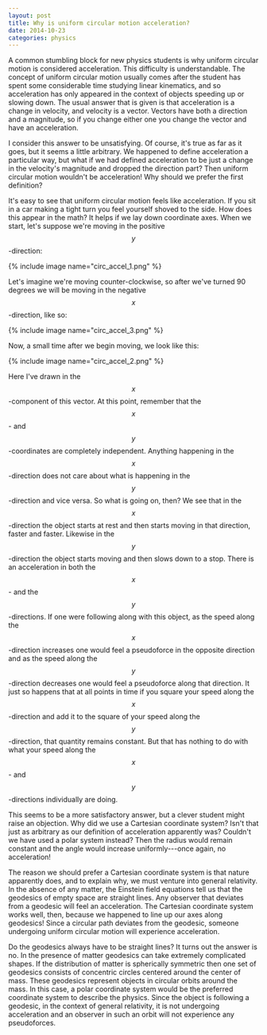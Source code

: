 ```yaml
---
layout: post
title: Why is uniform circular motion acceleration?
date: 2014-10-23
categories: physics
---
```


A common stumbling block for new physics students is why uniform circular
motion is considered acceleration.  This difficulty is understandable.  The
concept of uniform circular motion usually comes after the student has spent
some considerable time studying linear kinematics, and so acceleration has
only appeared in the context of objects speeding up or slowing down.  The
usual answer that is given is that acceleration is a change in velocity, and
velocity is a vector.  Vectors have both a direction and a magnitude, so if
you change either one you change the vector and have an acceleration.  

I consider this answer to be unsatisfying.  Of course, it's true as far as
it goes, but it seems a little arbitrary.  We happened to define
acceleration a particular way, but what if we had defined acceleration to be
just a change in the velocity's magnitude and dropped the direction part?
Then uniform circular motion wouldn't be acceleration!  Why should we prefer
the first definition?  

It's easy to see that uniform circular motion feels like acceleration.  If
you sit in a car making a tight turn you feel yourself shoved to the side.
How does this appear in the math?  It helps if we lay down coordinate axes.
When we start, let's suppose we're moving in the positive $$y$$-direction:

{% include image name="circ_accel_1.png" %}

Let's imagine we're moving counter-clockwise, so after we've turned 90
degrees we will be moving in the negative $$x$$-direction, like so:

{% include image name="circ_accel_3.png" %}

Now, a small time after we begin moving, we look like this:

{% include image name="circ_accel_2.png" %}

Here I've drawn in the $$x$$-component of this vector.  At this point,
remember that the $$x$$- and $$y$$-coordinates are completely independent.
Anything happening in the $$x$$-direction does not care about what is
happening in the $$y$$-direction and vice versa.  So what is going on, then?
We see that in the $$x$$-direction the object starts at rest and then starts
moving in that direction, faster and faster.  Likewise in the
$$y$$-direction the object starts moving and then slows down to a stop.
There is an acceleration in both the $$x$$- and the $$y$$-directions.  If
one were following along with this object, as the speed along the
$$x$$-direction increases one would feel a pseudoforce in the opposite
direction and as the speed along the $$y$$-direction decreases one would
feel a pseudoforce along that direction.  It just so happens that at all
points in time if you square your speed along the $$x$$-direction and add it
to the square of your speed along the $$y$$-direction, that quantity remains
constant.  But that has nothing to do with what your speed along the $$x$$-
and $$y$$-directions individually are doing. 

This seems to be a more satisfactory answer, but a clever student might
raise an objection.  Why did we use a Cartesian coordinate system?  Isn't
that just as arbitrary as our definition of acceleration apparently was?
Couldn't we have used a polar system instead?  Then the radius would remain
constant and the angle would increase uniformly---once again, no
acceleration!

The reason we should prefer a Cartesian coordinate system is that nature
apparently does, and to explain why, we must venture into general
relativity.  In the absence of any matter, the Einstein field equations tell
us that the geodesics of empty space are straight lines.  Any observer that
deviates from a geodesic will feel an acceleration.  The Cartesian
coordinate system works well, then, because we happened to line up our axes
along geodesics!  Since a circular path deviates from the geodesic, someone
undergoing uniform circular motion will experience acceleration.

Do the geodesics always have to be straight lines?  It turns out the answer
is no.  In the presence of matter geodesics can take extremely complicated
shapes.  If the distribution of matter is spherically symmetric then one set
of geodesics consists of concentric circles centered around the center of
mass.  These geodesics represent objects in circular orbits around the mass.
In this case, a polar coordinate system would be the preferred coordinate
system to describe the physics.  Since the object is following a geodesic,
in the context of general relativity, it is not undergoing acceleration and
an observer in such an orbit will not experience any pseudoforces.
